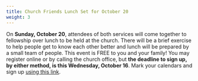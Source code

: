 ```yaml
---
title: Church Friends Lunch Set for October 20
weight: 3
---
```


On **Sunday, October 20**, attendees of both services will come together to fellowship over lunch to be held at the church. There will be a brief exercise to help people get to know each other better and lunch will be prepared by a small team of people. This event is FREE to you and your family! You may register online or by calling the church office, but **the deadline to sign up, by either method, is this Wednesday, October 16**. Mark your calendars and sign up  [using this link](http://bit.ly/fbc-oct-lunch).